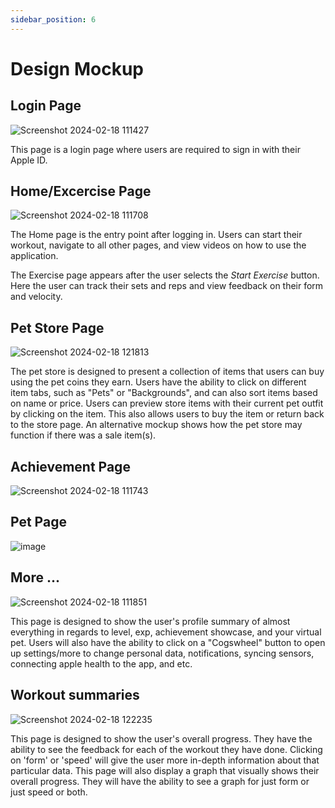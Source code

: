 ```yaml
---
sidebar_position: 6
---
```


# Design Mockup

## Login Page
![Screenshot 2024-02-18 111427](https://github.com/Capstone-Projects-2024-Spring/project-smartweights/assets/79390380/6b6c8ab1-e913-4a76-8226-13b0e433f095)

This page is a login page where users are required to sign in with their Apple ID.

## Home/Excercise Page
![Screenshot 2024-02-18 111708](https://github.com/Capstone-Projects-2024-Spring/project-smartweights/assets/79390380/a425f148-cbb6-41f5-b29e-30c8f0a63e77)

The Home page is the entry point after logging in. Users can start their workout, navigate to all other pages, and view videos on how to use the application.

The Exercise page appears after the user selects the *Start Exercise* button. Here the user can track their sets and reps and view feedback on their form and velocity.

## Pet Store Page
![Screenshot 2024-02-18 121813](https://github.com/Capstone-Projects-2024-Spring/project-smartweights/assets/79390380/b5a45d6d-1051-444c-9aae-6852f5c103df)

The pet store is designed to present a collection of items that users can buy using the pet coins they earn. Users have the ability to click on different item tabs, such as "Pets" or
"Backgrounds", and can also sort items based on name or price. Users can preview store items with their current pet outfit by clicking on the item. This also allows users to buy the item or return back to the store page.
An alternative mockup shows how the pet store may function if there was a sale item(s).

## Achievement Page
![Screenshot 2024-02-18 111743](https://github.com/Capstone-Projects-2024-Spring/project-smartweights/assets/79390380/f96433dc-fd48-4e7d-8e27-520f7b54efbd)

## Pet Page
![image](https://github.com/Capstone-Projects-2024-Spring/project-smartweights/assets/50151203/caccd4f3-46d9-4679-b482-fb7860dfedfd)


## More ...
![Screenshot 2024-02-18 111851](https://github.com/Capstone-Projects-2024-Spring/project-smartweights/assets/79390380/d7871696-6bc9-42d8-8046-d9e4c732f57a)

This page is designed to show the user's profile summary of almost everything in regards to level, exp, achievement showcase, and your virtual pet. Users will also have the ability to click on a "Cogswheel" button to open up settings/more to change personal data, notifications, syncing sensors, connecting apple health to the app, and etc.

## Workout summaries
![Screenshot 2024-02-18 122235](https://github.com/Capstone-Projects-2024-Spring/project-smartweights/assets/79390380/55c663a6-55f7-41c5-a613-c9fe6b77bb84)

This page is designed to show the user's overall progress. They have the ability to see the feedback for each of the workout they have done. Clicking on 'form' or 'speed' will give the user more in-depth information about that particular data. This page will also display a graph that visually shows their overall progress. They will have the ability to see a graph for just form  or just speed or both. 
